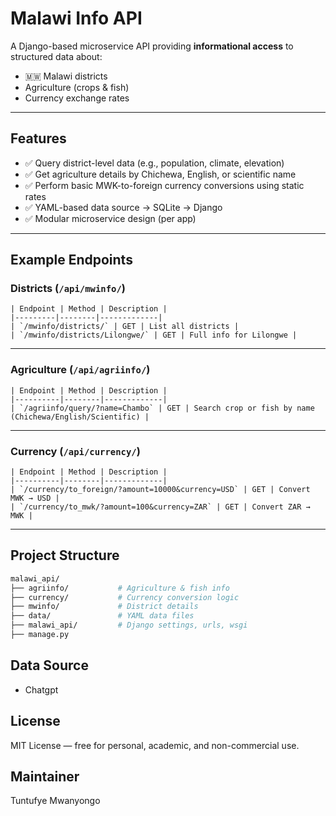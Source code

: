 # Malawi Info API

A Django-based microservice API providing **informational access** to structured data about:
- 🇲🇼 Malawi districts
- Agriculture (crops & fish)
- Currency exchange rates

---

## Features

- ✅ Query district-level data (e.g., population, climate, elevation)
- ✅ Get agriculture details by Chichewa, English, or scientific name
- ✅ Perform basic MWK-to-foreign currency conversions using static rates
- ✅ YAML-based data source → SQLite → Django
- ✅ Modular microservice design (per app)

---

## Example Endpoints

### Districts (`/api/mwinfo/`)

```
| Endpoint | Method | Description |
|---------|--------|-------------|
| `/mwinfo/districts/` | GET | List all districts |
| `/mwinfo/districts/Lilongwe/` | GET | Full info for Lilongwe |
```
---

### Agriculture (`/api/agriinfo/`)

```
| Endpoint | Method | Description |
|----------|--------|-------------|
| `/agriinfo/query/?name=Chambo` | GET | Search crop or fish by name (Chichewa/English/Scientific) |
```
---

### Currency (`/api/currency/`)
```
| Endpoint | Method | Description |
|----------|--------|-------------|
| `/currency/to_foreign/?amount=10000&currency=USD` | GET | Convert MWK → USD |
| `/currency/to_mwk/?amount=100&currency=ZAR` | GET | Convert ZAR → MWK |
```
---

## Project Structure

```bash
malawi_api/
├── agriinfo/           # Agriculture & fish info
├── currency/           # Currency conversion logic
├── mwinfo/             # District details
├── data/               # YAML data files
├── malawi_api/         # Django settings, urls, wsgi
├── manage.py
```

## Data Source
- Chatgpt

## License

MIT License — free for personal, academic, and non-commercial use.

## Maintainer

Tuntufye Mwanyongo
